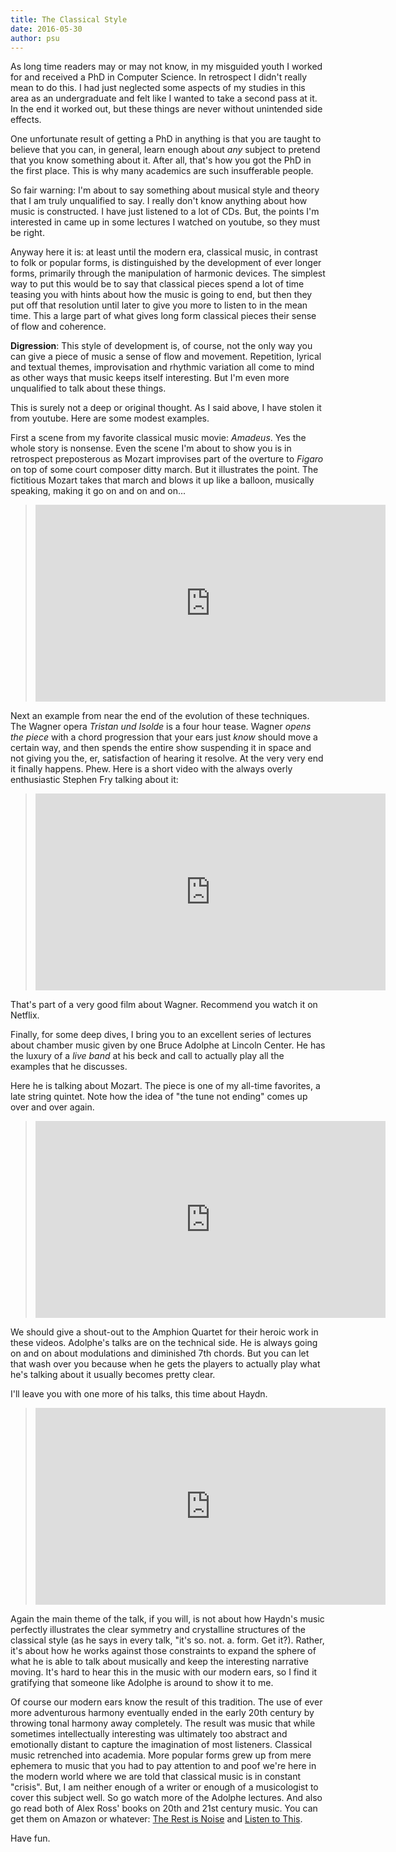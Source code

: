 ```yaml
---
title: The Classical Style
date: 2016-05-30
author: psu
---
```



As long time readers may or may not know, in my misguided youth I worked for and received a PhD in Computer Science. In retrospect I didn't really mean to do this. I had just neglected some aspects of my studies in this area as an undergraduate and felt like I wanted to take a second pass at it. In the end it worked out, but these things are never without unintended side effects.

One unfortunate result of getting a PhD in anything is that you are taught to believe that you can, in general, learn enough about *any* subject to pretend that you know something about it. After all, that's how you got the PhD in the first place. This is why many academics are such insufferable people.

So fair warning: I'm about to say something about musical style and theory that I am truly unqualified to say. I really don't know anything about how music is constructed. I have just listened to a lot of CDs. But, the points I'm interested in came up in some lectures I watched on youtube, so they must be right.

Anyway here it is: at least until the modern era, classical music, in contrast to folk or popular forms, is distinguished by the development of ever longer forms, primarily through the manipulation of harmonic devices. The simplest way to put this would be to say that classical pieces spend a lot of time teasing you with hints about how the music is going to end, but then they put off that resolution until later to give you more to listen to in the mean time. This a large part of what gives long form classical pieces their sense of flow and coherence.

**Digression**: This style of development is, of course, not the only way you can give a piece of music a sense of flow and movement. Repetition, lyrical and textual themes, improvisation and rhythmic variation all come to mind as other ways that music keeps itself interesting. But I'm even more unqualified to talk about these things.

This is surely not a deep or original thought. As I said above, I have stolen it from youtube. Here are some modest examples.

First a scene from my favorite classical music movie: *Amadeus*. Yes the whole story is nonsense. Even the scene I'm about to show you is in retrospect preposterous as Mozart improvises part of the overture to *Figaro* on top of some court composer ditty march. But it illustrates the point. The fictitious Mozart takes that march and blows it up like a balloon, musically speaking, making it go on and on and on...

> <iframe width="560" height="315" src="https://www.youtube.com/embed/-ciFTP_KRy4" frameborder="0" allowfullscreen></iframe>
	
Next an example from near the end of the evolution of these techniques. The Wagner opera *Tristan und Isolde* is a four hour tease. Wagner *opens the piece* with a chord progression that your ears just *know* should move a certain way, and then spends the entire show suspending it in space and not giving you the, er, satisfaction of hearing it resolve. At the very very end it finally happens. Phew. Here is a short video with the always overly enthusiastic Stephen Fry talking about it:

> <iframe width="560" height="315" src="https://www.youtube.com/embed/dWLp7lBomW8" frameborder="0" allowfullscreen></iframe>

That's part of a very good film about Wagner. Recommend you watch it on Netflix.

Finally, for some deep dives, I bring you to an excellent series of lectures about chamber music given by one Bruce Adolphe at Lincoln Center. He has the luxury of a *live band* at his beck and call to actually play all the examples that he discusses. 

Here he is talking about Mozart. The piece is one of my all-time favorites, a late string quintet. Note how the idea of "the tune not ending" comes up over and over again.

><iframe width="560" height="315" src="https://www.youtube.com/embed/_h65g_WnQTU" frameborder="0" allowfullscreen></iframe>

We should give a shout-out to the Amphion Quartet for their heroic work in these videos. Adolphe's talks are on the technical side. He is always going on and on about modulations and diminished 7th chords. But you can let that wash over you because when he gets the players to actually play what he's talking about it usually becomes pretty clear.

I'll leave you with one more of his talks, this time about Haydn.

> <iframe width="560" height="315" src="https://www.youtube.com/embed/IuwmxEvNeQs" frameborder="0" allowfullscreen></iframe>

Again the main theme of the talk, if you will, is not about how Haydn's music perfectly illustrates the clear symmetry and crystalline structures of the classical style (as he says in every talk, "it's so. not. a. form. Get it?). Rather, it's about how he works against those constraints to expand the sphere of what he is able to talk about musically and keep the interesting narrative moving. It's hard to hear this in the music with our modern ears, so I find it gratifying that someone like Adolphe is around to show it to me.

Of course our modern ears know the result of this tradition. The use of ever more adventurous harmony eventually ended in the early 20th century by throwing tonal harmony away completely. The result was music that while sometimes intellectually interesting was ultimately too abstract and emotionally distant to capture the imagination of most listeners. Classical music retrenched into academia. More popular forms grew up from mere ephemera to music that you had to pay attention to and poof we're here in the modern world where we are told that classical music is in constant "crisis". But, I am neither enough of a writer or enough of a musicologist to cover this subject well. So go watch more of the Adolphe lectures. And also go read both of Alex Ross' books on 20th and 21st century music. You can get them on Amazon or whatever: <a href="http://www.amazon.com/Rest-Noise-Listening-Twentieth-Century/dp/0312427719/">The Rest is Noise</a> and <a href="http://www.amazon.com/Listen-This-Alex-Ross/dp/0312610688/">Listen to This</a>.

Have fun.


